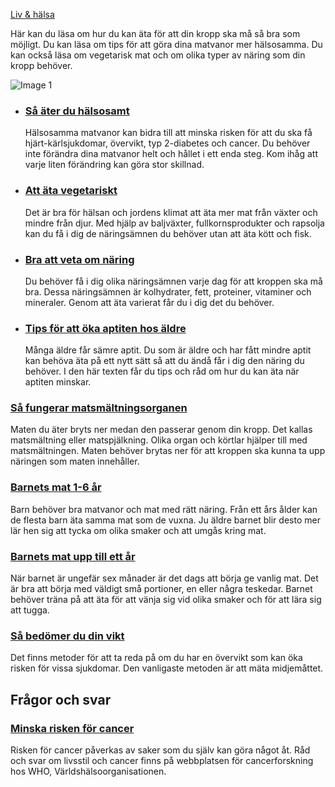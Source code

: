 [Liv & hälsa](https://www.1177.se/liv--halsa/)

Här kan du läsa om hur du kan äta för att din kropp ska må så bra som möjligt. Du kan läsa om tips för att göra dina matvanor mer hälsosamma. Du kan också läsa om vegetarisk mat och om olika typer av näring som din kropp behöver.

![Image 1](https://www.1177.se/globalassets/1177/nationell/media/fotografier/halsa/livsstil-och-mat/mat/bramat-024.jpg?saved=2021-05-27+02:17)

*   ### [Så äter du hälsosamt](https://www.1177.se/liv--halsa/ata-for-att-ma-bra/sa-ater-du-halsosamt/)
    
    Hälsosamma matvanor kan bidra till att minska risken för att du ska få hjärt-kärlsjukdomar, övervikt, typ 2-diabetes och cancer. Du behöver inte förändra dina matvanor helt och hållet i ett enda steg. Kom ihåg att varje liten förändring kan göra stor skillnad.
    
*   ### [Att äta vegetariskt](https://www.1177.se/liv--halsa/ata-for-att-ma-bra/att-ata-vegetariskt/)
    
    Det är bra för hälsan och jordens klimat att äta mer mat från växter och mindre från djur. Med hjälp av baljväxter, fullkornsprodukter och rapsolja kan du få i dig de näringsämnen du behöver utan att äta kött och fisk.
    
*   ### [Bra att veta om näring](https://www.1177.se/liv--halsa/ata-for-att-ma-bra/bra-att-veta-om-naring/)
    
    Du behöver få i dig olika näringsämnen varje dag för att kroppen ska må bra. Dessa näringsämnen är kolhydrater, fett, proteiner, vitaminer och mineraler. Genom att äta varierat får du i dig det du behöver.
    
*   ### [Tips för att öka aptiten hos äldre](https://www.1177.se/liv--halsa/ata-for-att-ma-bra/tips-for-att-oka-aptiten-hos-aldre/)
    
    Många äldre får sämre aptit. Du som är äldre och har fått mindre aptit kan behöva äta på ett nytt sätt så att du ändå får i dig den näring du behöver. I den här texten får du tips och råd om hur du kan äta när aptiten minskar.
    

### [Så fungerar matsmältningsorganen](https://www.1177.se/liv--halsa/sa-fungerar-kroppen/matsmaltningsorganen/)

Maten du äter bryts ner medan den passerar genom din kropp. Det kallas matsmältning eller matspjälkning. Olika organ och körtlar hjälper till med matsmältningen. Maten behöver brytas ner för att kroppen ska kunna ta upp näringen som maten innehåller.

### [Barnets mat 1-6 år](https://www.1177.se/barn--gravid/att-ta-hand-om-barn/mat-och-dryck-for-barn/barnets-mat-1-6-ar/)

Barn behöver bra matvanor och mat med rätt näring. Från ett års ålder kan de flesta barn äta samma mat som de vuxna. Ju äldre barnet blir desto mer lär hen sig att tycka om olika smaker och att umgås kring mat.

### [Barnets mat upp till ett år](https://www.1177.se/barn--gravid/att-ta-hand-om-barn/mat-och-dryck-for-barn/barnets-mat-upp-till-ett-ar/)

När barnet är ungefär sex månader är det dags att börja ge vanlig mat. Det är bra att börja med väldigt små portioner, en eller några teskedar. Barnet behöver träna på att äta för att vänja sig vid olika smaker och för att lära sig att tugga.

### [Så bedömer du din vikt](https://www.1177.se/liv--halsa/sunda-vanor/sa-bedomer-du-din-vikt/)

Det finns metoder för att ta reda på om du har en övervikt som kan öka risken för vissa sjukdomar. Den vanligaste metoden är att mäta midjemåttet.

Frågor och svar
---------------

### [Minska risken för cancer](https://www.1177.se/lankbiblioteket/nationella-lankar/e/europeiska-kodexen-mot-cancer/)

Risken för cancer påverkas av saker som du själv kan göra något åt. Råd och svar om livsstil och cancer finns på webbplatsen för cancerforskning hos WHO, Världshälsoorganisationen.